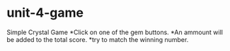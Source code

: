 # unit-4-game

Simple Crystal Game
*Click on one of the gem buttons. 
*An ammount will be added to the total score.
*try to match the winning number. 